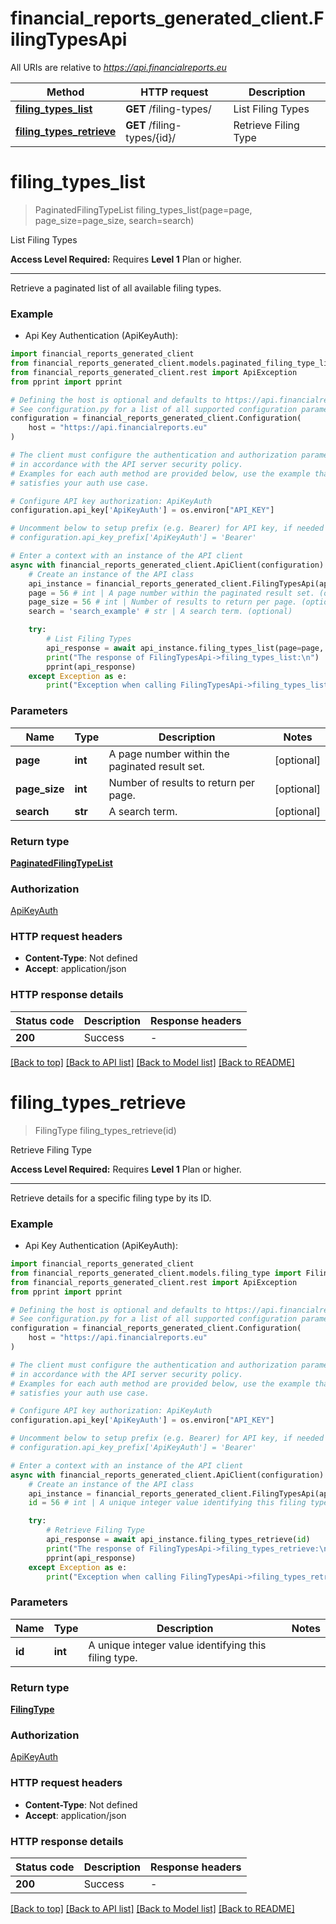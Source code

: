 # financial_reports_generated_client.FilingTypesApi

All URIs are relative to *https://api.financialreports.eu*

Method | HTTP request | Description
------------- | ------------- | -------------
[**filing_types_list**](FilingTypesApi.md#filing_types_list) | **GET** /filing-types/ | List Filing Types
[**filing_types_retrieve**](FilingTypesApi.md#filing_types_retrieve) | **GET** /filing-types/{id}/ | Retrieve Filing Type


# **filing_types_list**
> PaginatedFilingTypeList filing_types_list(page=page, page_size=page_size, search=search)

List Filing Types

**Access Level Required:** Requires **Level 1** Plan or higher.

---
Retrieve a paginated list of all available filing types.

### Example

* Api Key Authentication (ApiKeyAuth):

```python
import financial_reports_generated_client
from financial_reports_generated_client.models.paginated_filing_type_list import PaginatedFilingTypeList
from financial_reports_generated_client.rest import ApiException
from pprint import pprint

# Defining the host is optional and defaults to https://api.financialreports.eu
# See configuration.py for a list of all supported configuration parameters.
configuration = financial_reports_generated_client.Configuration(
    host = "https://api.financialreports.eu"
)

# The client must configure the authentication and authorization parameters
# in accordance with the API server security policy.
# Examples for each auth method are provided below, use the example that
# satisfies your auth use case.

# Configure API key authorization: ApiKeyAuth
configuration.api_key['ApiKeyAuth'] = os.environ["API_KEY"]

# Uncomment below to setup prefix (e.g. Bearer) for API key, if needed
# configuration.api_key_prefix['ApiKeyAuth'] = 'Bearer'

# Enter a context with an instance of the API client
async with financial_reports_generated_client.ApiClient(configuration) as api_client:
    # Create an instance of the API class
    api_instance = financial_reports_generated_client.FilingTypesApi(api_client)
    page = 56 # int | A page number within the paginated result set. (optional)
    page_size = 56 # int | Number of results to return per page. (optional)
    search = 'search_example' # str | A search term. (optional)

    try:
        # List Filing Types
        api_response = await api_instance.filing_types_list(page=page, page_size=page_size, search=search)
        print("The response of FilingTypesApi->filing_types_list:\n")
        pprint(api_response)
    except Exception as e:
        print("Exception when calling FilingTypesApi->filing_types_list: %s\n" % e)
```



### Parameters


Name | Type | Description  | Notes
------------- | ------------- | ------------- | -------------
 **page** | **int**| A page number within the paginated result set. | [optional] 
 **page_size** | **int**| Number of results to return per page. | [optional] 
 **search** | **str**| A search term. | [optional] 

### Return type

[**PaginatedFilingTypeList**](PaginatedFilingTypeList.md)

### Authorization

[ApiKeyAuth](../README.md#ApiKeyAuth)

### HTTP request headers

 - **Content-Type**: Not defined
 - **Accept**: application/json

### HTTP response details

| Status code | Description | Response headers |
|-------------|-------------|------------------|
**200** | Success |  -  |

[[Back to top]](#) [[Back to API list]](../README.md#documentation-for-api-endpoints) [[Back to Model list]](../README.md#documentation-for-models) [[Back to README]](../README.md)

# **filing_types_retrieve**
> FilingType filing_types_retrieve(id)

Retrieve Filing Type

**Access Level Required:** Requires **Level 1** Plan or higher.

---
Retrieve details for a specific filing type by its ID.

### Example

* Api Key Authentication (ApiKeyAuth):

```python
import financial_reports_generated_client
from financial_reports_generated_client.models.filing_type import FilingType
from financial_reports_generated_client.rest import ApiException
from pprint import pprint

# Defining the host is optional and defaults to https://api.financialreports.eu
# See configuration.py for a list of all supported configuration parameters.
configuration = financial_reports_generated_client.Configuration(
    host = "https://api.financialreports.eu"
)

# The client must configure the authentication and authorization parameters
# in accordance with the API server security policy.
# Examples for each auth method are provided below, use the example that
# satisfies your auth use case.

# Configure API key authorization: ApiKeyAuth
configuration.api_key['ApiKeyAuth'] = os.environ["API_KEY"]

# Uncomment below to setup prefix (e.g. Bearer) for API key, if needed
# configuration.api_key_prefix['ApiKeyAuth'] = 'Bearer'

# Enter a context with an instance of the API client
async with financial_reports_generated_client.ApiClient(configuration) as api_client:
    # Create an instance of the API class
    api_instance = financial_reports_generated_client.FilingTypesApi(api_client)
    id = 56 # int | A unique integer value identifying this filing type.

    try:
        # Retrieve Filing Type
        api_response = await api_instance.filing_types_retrieve(id)
        print("The response of FilingTypesApi->filing_types_retrieve:\n")
        pprint(api_response)
    except Exception as e:
        print("Exception when calling FilingTypesApi->filing_types_retrieve: %s\n" % e)
```



### Parameters


Name | Type | Description  | Notes
------------- | ------------- | ------------- | -------------
 **id** | **int**| A unique integer value identifying this filing type. | 

### Return type

[**FilingType**](FilingType.md)

### Authorization

[ApiKeyAuth](../README.md#ApiKeyAuth)

### HTTP request headers

 - **Content-Type**: Not defined
 - **Accept**: application/json

### HTTP response details

| Status code | Description | Response headers |
|-------------|-------------|------------------|
**200** | Success |  -  |

[[Back to top]](#) [[Back to API list]](../README.md#documentation-for-api-endpoints) [[Back to Model list]](../README.md#documentation-for-models) [[Back to README]](../README.md)

